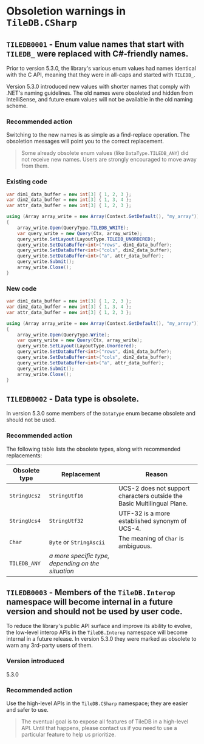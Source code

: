 # Obsoletion warnings in `TileDB.CSharp`

## <span id="TILEDB0001">`TILEDB0001` - Enum value names that start with `TILEDB_` were replaced with C#-friendly names.</span>

Prior to version 5.3.0, the library's various enum values had names identical with the C API, meaning that they were in all-caps and started with `TILEDB_`.

Version 5.3.0 introduced new values with shorter names that comply with .NET's naming guidelines. The old names were obsoleted and hidden from IntelliSense, and future enum values will not be available in the old naming scheme.

### Recommended action

Switching to the new names is as simple as a find-replace operation. The obsoletion messages will point you to the correct replacement.

> Some already obsolete enum values (like `DataType.TILEDB_ANY`) did not receive new names. Users are strongly encouraged to move away from them.

### Existing code

```csharp
var dim1_data_buffer = new int[3] { 1, 2, 3 };
var dim2_data_buffer = new int[3] { 1, 3, 4 };
var attr_data_buffer = new int[3] { 1, 2, 3 };

using (Array array_write = new Array(Context.GetDefault(), "my_array"))
{
    array_write.Open(QueryType.TILEDB_WRITE);
    var query_write = new Query(Ctx, array_write);
    query_write.SetLayout(LayoutType.TILEDB_UNORDERED);
    query_write.SetDataBuffer<int>("rows", dim1_data_buffer);
    query_write.SetDataBuffer<int>("cols", dim2_data_buffer);
    query_write.SetDataBuffer<int>("a", attr_data_buffer);
    query_write.Submit();
    array_write.Close();
}
```

### New code

```csharp
var dim1_data_buffer = new int[3] { 1, 2, 3 };
var dim2_data_buffer = new int[3] { 1, 3, 4 };
var attr_data_buffer = new int[3] { 1, 2, 3 };

using (Array array_write = new Array(Context.GetDefault(), "my_array"))
{
    array_write.Open(QueryType.Write);
    var query_write = new Query(Ctx, array_write);
    query_write.SetLayout(LayoutType.Unordered);
    query_write.SetDataBuffer<int>("rows", dim1_data_buffer);
    query_write.SetDataBuffer<int>("cols", dim2_data_buffer);
    query_write.SetDataBuffer<int>("a", attr_data_buffer);
    query_write.Submit();
    array_write.Close();
}
```

## <span id="TILEDB0002">`TILEDB0002` - Data type is obsolete.</span>

In version 5.3.0 some members of the `DataType` enum became obsolete and should not be used.

### Recommended action

The following table lists the obsolete types, along with recommended replacements:

|Obsolete type|Replacement|Reason|
|-------------|-----------|------|
|`StringUcs2`|`StringUtf16`|UCS-2 does not support characters outside the Basic Multilingual Plane.|
|`StringUcs4`|`StringUtf32`|UTF-32 is a more established synonym of UCS-4.|
|`Char`|`Byte` or `StringAscii`|The meaning of `Char` is ambiguous.|
|`TILEDB_ANY`|_a more specific type, depending on the situation_||

## <span id="TILEDB0003">`TILEDB0003` - Members of the `TileDB.Interop` namespace will become internal in a future version and should not be used by user code.</span>

To reduce the library's public API surface and improve its ability to evolve, the low-level interop APIs in the `TileDB.Interop` namespace will become internal in a future release. In version 5.3.0 they were marked as obsolete to warn any 3rd-party users of them.

### Version introduced

5.3.0

### Recommended action

Use the high-level APIs in the `TileDB.CSharp` namespace; they are easier and safer to use.

> The eventual goal is to expose all features of TileDB in a high-level API. Until that happens, please contact us if you need to use a particular feature to help us prioritize.
